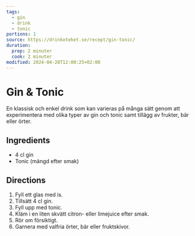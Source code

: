 ```yaml
---
tags:
  - gin
  - drink
  - tonic
portions: 1
source: https://drinkoteket.se/recept/gin-tonic/
duration:
  prep: 2 minuter
  cook: 2 minuter
modified: 2024-04-28T12:00:25+02:00
---
```


# Gin & Tonic

En klassisk och enkel drink som kan varieras på många sätt genom att experimentera med olika typer av gin och tonic samt tillägg av frukter, bär eller örter.

## Ingredients

- 4 cl gin
- Tonic (mängd efter smak)

## Directions

1. Fyll ett glas med is.
2. Tillsätt 4 cl gin.
3. Fyll upp med tonic.
4. Kläm i en liten skvätt citron- eller limejuice efter smak.
5. Rör om försiktigt.
6. Garnera med valfria örter, bär eller fruktskivor.


